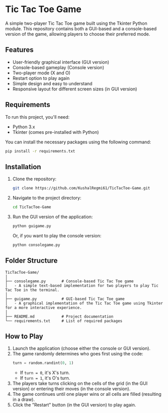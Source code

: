 
# Tic Tac Toe Game

A simple two-player Tic Tac Toe game built using the Tkinter Python module. This repository contains both a GUI-based and a console-based version of the game, allowing players to choose their preferred mode.

## Features

- User-friendly graphical interface (GUI version)
- Console-based gameplay (Console version)
- Two-player mode (X and O)
- Restart option to play again
- Simple design and easy to understand
- Responsive layout for different screen sizes (in GUI version)

## Requirements

To run this project, you'll need:

- Python 3.x
- Tkinter (comes pre-installed with Python)

You can install the necessary packages using the following command:

```bash
pip install -r requirements.txt
```

## Installation

1. Clone the repository:

   ```bash
   git clone https://github.com/KushalRegmi61/TicTacToe-Game.git
   ```

2. Navigate to the project directory:

   ```bash
   cd TicTacToe-Game
   ```

3. Run the GUI version of the application:

   ```bash
   python guigame.py
   ```

   Or, if you want to play the console version:

   ```bash
   python consolegame.py
   ```

## Folder Structure

```
TicTacToe-Game/
│
├── consolegame.py       # Console-based Tic Tac Toe game
│   - A simple text-based implementation for two players to play Tic Tac Toe in the terminal.
│
├── guigame.py           # GUI-based Tic Tac Toe game
│   - A graphical implementation of the Tic Tac Toe game using Tkinter for a more interactive experience.
│
├── README.md            # Project documentation
└── requirements.txt     # List of required packages
```

## How to Play

1. Launch the application (choose either the console or GUI version).
2. The game randomly determines who goes first using the code:
   ```python
   turn = random.randint(0, 1)
   ```
   - If `turn = 0`, it's X's turn.
   - If `turn = 1`, it's O's turn.
3. The players take turns clicking on the cells of the grid (in the GUI version) or entering their moves (in the console version).
4. The game continues until one player wins or all cells are filled (resulting in a draw).
5. Click the "Restart" button (in the GUI version) to play again.

